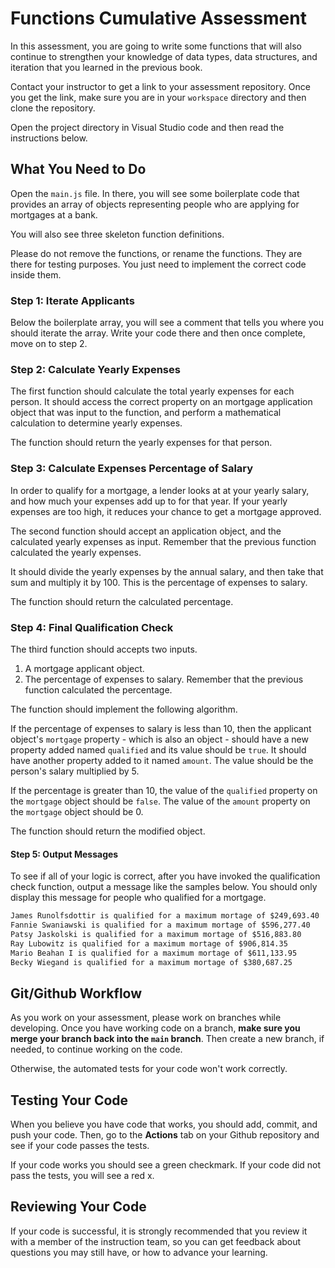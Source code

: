 # Functions Cumulative Assessment

In this assessment, you are going to write some functions that will also continue to strengthen your knowledge of data types, data structures, and iteration that you learned in the previous book.

Contact your instructor to get a link to your assessment repository. Once you get the link, make sure you are in your `workspace` directory and then clone the repository.

Open the project directory in Visual Studio code and then read the instructions below.

## What You Need to Do

Open the `main.js` file. In there, you will see some boilerplate code that provides an array of objects representing people who are applying for mortgages at a bank.

You will also see three skeleton function definitions.

Please do not remove the functions, or rename the functions. They are there for testing purposes. You just need to implement the correct code inside them.

### Step 1: Iterate Applicants

Below the boilerplate array, you will see a comment that tells you where you should iterate the array. Write your code there and then once complete, move on to step 2.

### Step 2: Calculate Yearly Expenses

The first function should calculate the total yearly expenses for each person. It should access the correct property on an mortgage application object that was input to the function, and perform a mathematical calculation to determine yearly expenses.

The function should return the yearly expenses for that person.


### Step 3: Calculate Expenses Percentage of Salary

In order to qualify for a mortgage, a lender looks at at your yearly salary, and how much your expenses add up to for that year. If your yearly expenses are too high, it reduces your chance to get a mortgage approved.

The second function should accept an application object, and the calculated yearly expenses as input. Remember that the previous function calculated the yearly expenses.

It should divide the yearly expenses by the annual salary, and then take that sum and multiply it by 100. This is the percentage of expenses to salary.

The function should return the calculated percentage.

### Step 4: Final Qualification Check

The third function should accepts two inputs.

1. A mortgage applicant object.
1. The percentage of expenses to salary. Remember that the previous function calculated the percentage.

The function should implement the following algorithm.

If the percentage of expenses to salary is less than 10, then the applicant object's `mortgage` property - which is also an object - should have a new property added named `qualified` and its value should be `true`. It should have another property added to it named `amount`. The value should be the person's salary multiplied by 5.

If the percentage is greater than 10, the value of the `qualified` property on the `mortgage` object should be `false`. The value of the `amount` property on the `mortgage` object should be 0.

The function should return the modified object.

#### Step 5: Output Messages

To see if all of your logic is correct, after you have invoked the qualification check function, output a message like the samples below. You should only display this message for people who qualified for a mortgage.

```txt
James Runolfsdottir is qualified for a maximum mortage of $249,693.40 
Fannie Swaniawski is qualified for a maximum mortage of $596,277.40 
Patsy Jaskolski is qualified for a maximum mortage of $516,883.80 
Ray Lubowitz is qualified for a maximum mortage of $906,814.35 
Mario Beahan I is qualified for a maximum mortage of $611,133.95 
Becky Wiegand is qualified for a maximum mortage of $380,687.25 
```

## Git/Github Workflow

As you work on your assessment, please work on branches while developing. Once you have working code on a branch, **make sure you merge your branch back into the `main` branch**. Then create a new branch, if needed, to continue working on the code.

Otherwise, the automated tests for your code won't work correctly.

## Testing Your Code

When you believe you have code that works, you should add, commit, and push your code. Then, go to the **Actions** tab on your Github repository and see if your code passes the tests.

If your code works you should see a green checkmark. If your code did not pass the tests, you will see a red x.

## Reviewing Your Code

If your code is successful, it is strongly recommended that you review it with a member of the instruction team, so you can get feedback about questions you may still have, or how to advance your learning.
